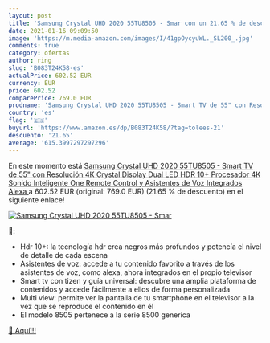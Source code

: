 ```yaml
---
layout: post
title: 'Samsung Crystal UHD 2020 55TU8505 - Smar con un 21.65 % de descuento'
date: 2021-01-16 09:09:50
image: 'https://m.media-amazon.com/images/I/41gpOycyuWL._SL200_.jpg'
comments: true
category: ofertas
author: ring
slug: 'B083T24K58-es'
actualPrice: 602.52 EUR
currency: EUR
price: 602.52
comparePrice: 769.0 EUR
prodname: 'Samsung Crystal UHD 2020 55TU8505 - Smart TV de 55" con Resolución 4K  Crystal Display  Dual LED  HDR 10+  Procesador 4K  Sonido Inteligente  One Remote Control y Asistentes de Voz Integrados  Alexa '
country: 'es'
flag: '🇪🇸'
buyurl: 'https://www.amazon.es/dp/B083T24K58/?tag=tolees-21'
descuento: '21.65'
average: '615.3997297297296'
---
```


En este momento está [Samsung Crystal UHD 2020 55TU8505 - Smart TV de 55" con Resolución 4K  Crystal Display  Dual LED  HDR 10+  Procesador 4K  Sonido Inteligente  One Remote Control y Asistentes de Voz Integrados  Alexa ](https://www.amazon.es/dp/B083T24K58/?tag=tolees-21) a 602.52 EUR (original: 769.0 EUR) (21.65 %  de descuento) en el siguiente enlace!

[![Samsung Crystal UHD 2020 55TU8505 - Smar](https://m.media-amazon.com/images/I/41gpOycyuWL._SL200_.jpg)](https://www.amazon.es/dp/B083T24K58/?tag=tolees-21)

🔎:

- Hdr 10+: la tecnología hdr crea negros más profundos y potencía el nivel de detalle de cada escena
- Asistentes de voz: accede a tu contenido favorito a través de los asistentes de voz, como alexa, ahora integrados en el propio televisor
- Smart tv con tizen y guía universal: descubre una amplia plataforma de contenidos y accede fácilmente a ellos de forma personalizada
- Multi view: permite ver la pantalla de tu smartphone en el televisor a la vez que se reproduce el contenido en él
- El modelo 8505 pertenece a la serie 8500 generica

[🛒 Aquí!!!](https://www.amazon.es/dp/B083T24K58/?tag=tolees-21)
